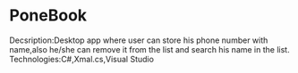 # PoneBook
Decsription:Desktop app where user can store his phone number with name,also he/she can remove it from the list and search his name in the list.
Technologies:C#,Xmal.cs,Visual Studio
